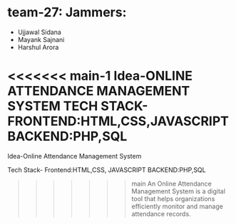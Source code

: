 # team-27: Jammers: 
 - Ujjawal Sidana 
 - Mayank Sajnani
 - Harshul Arora


<<<<<<< main-1
Idea-ONLINE ATTENDANCE MANAGEMENT SYSTEM
TECH STACK-
FRONTEND:HTML,CSS,JAVASCRIPT
BACKEND:PHP,SQL
=======
Idea-Online Attendance Management System


Tech Stack-
Frontend:HTML,CSS, JAVASCRIPT
BACKEND:PHP,SQL
>>>>>>> main
An Online Attendance Management System is a digital tool that helps organizations efficiently monitor and manage attendance records.
